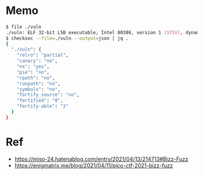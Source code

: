 # Memo
```zsh
$ file ./vuln
./vuln: ELF 32-bit LSB executable, Intel 80386, version 1 (SYSV), dynamically linked, interpreter /lib/ld-linux.so.2, for GNU/Linux 3.2.0, BuildID[sha1]=836e2f666bd53c2307bff4801d330e444556a006, stripped
$ checksec --file=./vuln --output=json | jq .
{
  "./vuln": {
    "relro": "partial",
    "canary": "no",
    "nx": "yes",
    "pie": "no",
    "rpath": "no",
    "runpath": "no",
    "symbols": "no",
    "fortify_source": "no",
    "fortified": "0",
    "fortify-able": "2"
  }
}
```

# Ref  
- https://miso-24.hatenablog.com/entry/2021/04/13/214713#Bizz-Fuzz
- https://enigmatrix.me/blog/2021/04/11/pico-ctf-2021-bizz-fuzz